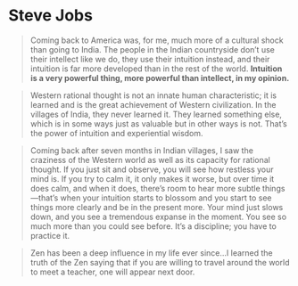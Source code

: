 # Steve Jobs
> Coming back to America was, for me, much more of a cultural shock than going to India. The people in the Indian countryside don’t use their intellect like we do, they use their intuition instead, and their intuition is far more developed than in the rest of the world. **Intuition is a very powerful thing, more powerful than intellect, in my opinion.**

> Western rational thought is not an innate human characteristic; it is learned and is the great achievement of Western civilization. In the villages of India, they never learned it. They learned something else, which is in some ways just as valuable but in other ways is not. That’s the power of intuition and experiential wisdom.

> Coming back after seven months in Indian villages, I saw the craziness of the Western world as well as its capacity for rational thought. If you just sit and observe, you will see how restless your mind is. If you try to calm it, it only makes it worse, but over time it does calm, and when it does, there’s room to hear more subtle things—that’s when your intuition starts to blossom and you start to see things more clearly and be in the present more. Your mind just slows down, and you see a tremendous expanse in the moment. You see so much more than you could see before. It’s a discipline; you have to practice it.

> Zen has been a deep influence in my life ever since...I learned the truth of the Zen saying that if you are willing to travel around the world to meet a teacher, one will appear next door.

